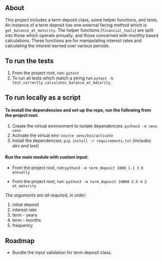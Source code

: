 ## About
This project includes a term deposit class, some helper functions, and tests.  
An instance of a term deposit has one external facing method which is `get_balance_at_maturity`.
The helper functions (`financial_tools`) are split into those which operate annually, 
and those concerned with monthly based calculations. These functions are for manipulating interest rates and 
calculating the interest earned over various periods. 

## To run the tests
1. From the project root, run: `pytest`
1. To run all tests which match a string run `pytest -k test_correctly_calculates_balance_at_maturity_`

## To run locally as a script
#### To install the dependencies and set up the repo, run the following from the project root:
   1. Create the virtual environment to isolate dependencies: `python3 -m venv venv`
   1. Activate the virtual env: `source venv/bin/activate`
   1. Install the dependencies: `pip install -r requirements.txt` *(includes dev and test)*

#### Run the main module with custom input:

   
   * From the project root, run:`python3 -m term_deposit 1000 1.1 3 0 annually`
   
   * From the project root, run: `python3 -m term_deposit 10000 2.5 4 2 at_maturity`

*The arguments are all required, in order:*
1. initial deposit
1. interest rate
1. term - years
1. term - months
1. frequency
   
## Roadmap
* Bundle the input validation for term deposit class.
